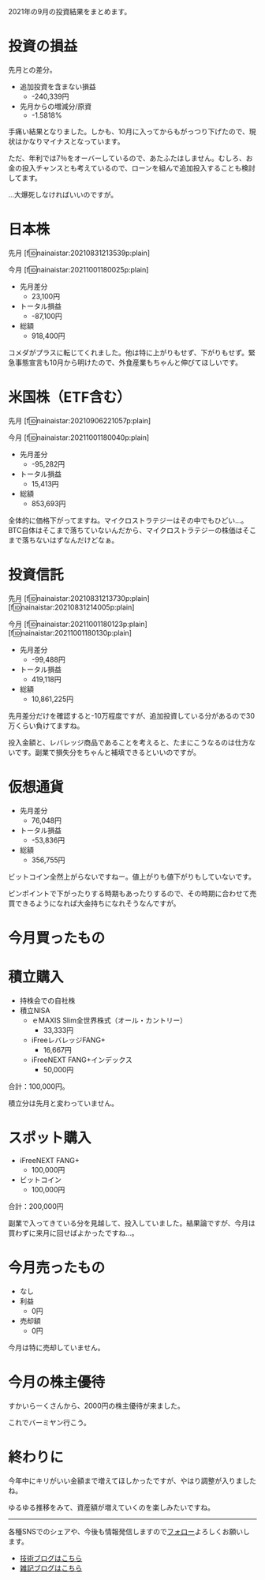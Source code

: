 2021年の9月の投資結果をまとめます。
  
# 投資の損益

先月との差分。
  
- 追加投資を含まない損益
    - -240,339円
- 先月からの増減分/原資
    - -1.5818%

手痛い結果となりました。しかも、10月に入ってからもがっつり下げたので、現状はかなりマイナスとなっています。
  
ただ、年利では7％をオーバーしているので、あたふたはしません。むしろ、お金の投入チャンスとも考えているので、ローンを組んで追加投入することも検討してます。
  
…大爆死しなければいいのですが。
# 日本株

先月
[f:id:nainaistar:20210831213539p:plain]
  
今月
[f:id:nainaistar:20211001180025p:plain]

- 先月差分
    - 23,100円
- トータル損益
    - -87,100円
- 総額
    - 918,400円
  
コメダがプラスに転じてくれました。他は特に上がりもせず、下がりもせず。緊急事態宣言も10月から明けたので、外食産業もちゃんと伸びてほしいです。

# 米国株（ETF含む）

先月
[f:id:nainaistar:20210906221057p:plain]

今月
[f:id:nainaistar:20211001180040p:plain]

- 先月差分
    - -95,282円
- トータル損益
    - 15,413円
- 総額
    - 853,693円

全体的に価格下がってますね。マイクロストラテジーはその中でもひどい…。BTC自体はそこまで落ちていないんだから、マイクロストラテジーの株価はそこまで落ちないはずなんだけどなぁ。

# 投資信託

先月
[f:id:nainaistar:20210831213730p:plain]
[f:id:nainaistar:20210831214005p:plain]

今月
[f:id:nainaistar:20211001180123p:plain]
[f:id:nainaistar:20211001180130p:plain]

- 先月差分
    - -99,488円
- トータル損益
    - 419,118円
- 総額
    - 10,861,225円
  
先月差分だけを確認すると-10万程度ですが、追加投資している分があるので30万くらい負けてますね。
  
投入金額と、レバレッジ商品であることを考えると、たまにこうなるのは仕方ないです。副業で損失分をちゃんと補填できるといいのですが。

# 仮想通貨

- 先月差分
    - 76,048円
- トータル損益
    - -53,836円
- 総額
    - 356,755円

ビットコイン全然上がらないですねー。値上がりも値下がりもしていないです。
  
ピンポイントで下がったりする時期もあったりするので、その時期に合わせて売買できるようになれば大金持ちになれそうなんですが。

# 今月買ったもの
# 積立購入

- 持株会での自社株
- 積立NISA
    - ｅMAXIS Slim全世界株式（オール・カントリー）
        - 33,333円
    - iFreeレバレッジFANG+
        - 16,667円
    - iFreeNEXT FANG+インデックス
        - 50,000円

合計：100,000円。
  
積立分は先月と変わっていません。

# スポット購入

- iFreeNEXT FANG+
    - 100,000円
- ビットコイン
    - 100,000円

合計：200,000円
  
副業で入ってきている分を見越して、投入していました。結果論ですが、今月は買わずに来月に回せばよかったですね…。

# 今月売ったもの

- なし
- 利益 
    - 0円
- 売却額
    - 0円
  
今月は特に売却していません。

# 今月の株主優待

すかいらーくさんから、2000円の株主優待が来ました。
  
これでバーミヤン行こう。

# 終わりに

今年中にキリがいい金額まで増えてほしかったですが、やはり調整が入りましたね。
  
ゆるゆる推移をみて、資産額が増えていくのを楽しみたいですね。

---
  
各種SNSでのシェアや、今後も情報発信しますので[フォロー](https://twitter.com/nainaistar)よろしくお願いします。

- [技術ブログはこちら](https://nainaistar.hatenablog.com)
- [雑記ブログはこちら](https://nainaistar.hateblo.jp)
